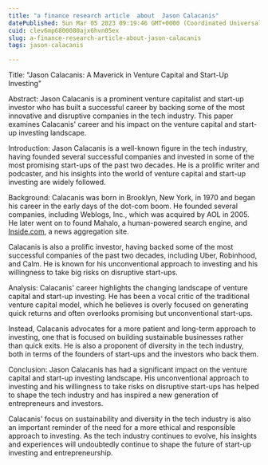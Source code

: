 ```yaml
---
title: "a finance research article  about  Jason Calacanis"
datePublished: Sun Mar 05 2023 09:19:46 GMT+0000 (Coordinated Universal Time)
cuid: clev6mp6800080ajx6hvn05ex
slug: a-finance-research-article-about-jason-calacanis
tags: jason-calacanis

---
```


Title: "Jason Calacanis: A Maverick in Venture Capital and Start-Up Investing"

Abstract: Jason Calacanis is a prominent venture capitalist and start-up investor who has built a successful career by backing some of the most innovative and disruptive companies in the tech industry. This paper examines Calacanis' career and his impact on the venture capital and start-up investing landscape.

Introduction: Jason Calacanis is a well-known figure in the tech industry, having founded several successful companies and invested in some of the most promising start-ups of the past two decades. He is a prolific writer and podcaster, and his insights into the world of venture capital and start-up investing are widely followed.

Background: Calacanis was born in Brooklyn, New York, in 1970 and began his career in the early days of the dot-com boom. He founded several companies, including Weblogs, Inc., which was acquired by AOL in 2005. He later went on to found Mahalo, a human-powered search engine, and [Inside.com](http://Inside.com), a news aggregation site.

Calacanis is also a prolific investor, having backed some of the most successful companies of the past two decades, including Uber, Robinhood, and Calm. He is known for his unconventional approach to investing and his willingness to take big risks on disruptive start-ups.

Analysis: Calacanis' career highlights the changing landscape of venture capital and start-up investing. He has been a vocal critic of the traditional venture capital model, which he believes is overly focused on generating quick returns and often overlooks promising but unconventional start-ups.

Instead, Calacanis advocates for a more patient and long-term approach to investing, one that is focused on building sustainable businesses rather than quick exits. He is also a proponent of diversity in the tech industry, both in terms of the founders of start-ups and the investors who back them.

Conclusion: Jason Calacanis has had a significant impact on the venture capital and start-up investing landscape. His unconventional approach to investing and his willingness to take risks on disruptive start-ups has helped to shape the tech industry and has inspired a new generation of entrepreneurs and investors.

Calacanis' focus on sustainability and diversity in the tech industry is also an important reminder of the need for a more ethical and responsible approach to investing. As the tech industry continues to evolve, his insights and experiences will undoubtedly continue to shape the future of start-up investing and entrepreneurship.